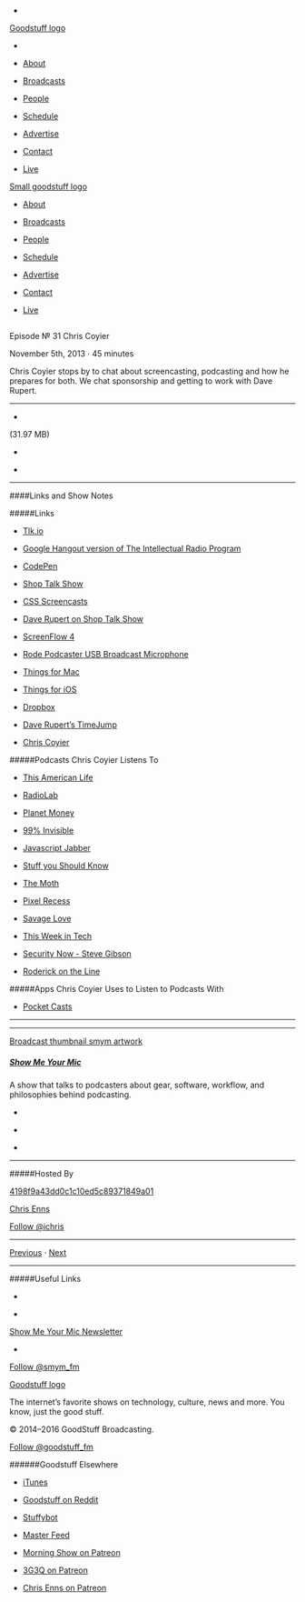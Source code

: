 

-
[Goodstuff logo](http://www.goodstuff.fm/)[](/assets/goodstuff_logo-17c1fe6f378352de5d7345f76152130b.svg)

-


-  [About](/about)

-  [Broadcasts](/broadcasts)

-  [People](/people)

-  [Schedule](/schedule)

-  [Advertise](/advertise)

-  [Contact](/contact)

-  [Live](/live)


[Small goodstuff logo](http://www.goodstuff.fm/)[](/assets/small_goodstuff_logo-bf032e72b9ec41494f4d90905f1ad619.svg)


-  [About](/about)

-  [Broadcasts](/broadcasts)

-  [People](/people)

-  [Schedule](/schedule)

-  [Advertise](/advertise)

-  [Contact](/contact)

-  [Live](/live)


##
Episode № 31
Chris Coyier


November 5th, 2013
&middot;
45
minutes


Chris Coyier stops by to chat about screencasting, podcasting and how he prepares for both. We chat sponsorship and getting to work with Dave Rupert.


------------------------------


-
[](http://podcasts-1.feedpress.co/10590/smym-31.mp3)(31.97 MB)

-
[](http://twitter.com/intent/tweet?text=Show%20Me%20Your%20Mic%20%E2%84%96%2031%20on%20@goodstuff_fm%20-%20http://goodstuff.fm/smym/31)

-
[](http://www.facebook.com/sharer/sharer.php?u=http://goodstuff.fm/smym/31)


------------------------------


####Links and Show Notes

#####Links


-  [Tlk.io](http://tlk.io)

-  [Google Hangout version of The Intellectual Radio Program](http://www.ssktn.com/tirp/8/)

-  [CodePen](http://codepen.io)

-  [Shop Talk Show](http://shoptalkshow.com)

-  [CSS Screencasts](http://css-tricks.com/video-screencasts/)

-  [Dave Rupert on Shop Talk Show](http://www.ssktn.com/smym/dave-rupert/)

-  [ScreenFlow 4](https://itunes.apple.com/ca/app/screenflow-4/id573279886?mt=12&uo=4&at=10l4Ki)

-  [Rode Podcaster USB Broadcast Microphone](http://www.bhphotovideo.com/c/product/450171-REG/Rode_PODCASTER_Podcaster_USB_Broadcast_Microphone.html/BI/19457/KBID/11631/kw/ROPODCASTER/DFF/d10-v2-t1-xROPODCASTER)

-  [Things for Mac](https://itunes.apple.com/ca/app/things/id407951449?mt=12&uo=4&at=10l4Ki)

-  [Things for iOS](https://itunes.apple.com/ca/app/things/id284971781?mt=8&uo=4&at=10l4Ki)

-  [Dropbox](http://db.tt/czHe7sK)

-  [Dave Rupert’s TimeJump](https://github.com/davatron5000/TimeJump)

-  [Chris Coyier](http://chriscoyier.net/about/)


#####Podcasts Chris Coyier Listens To


-  [This American Life](http://www.thisamericanlife.org/)

-  [RadioLab](http://www.radiolab.org)

-  [Planet Money](http://www.npr.org/blogs/money/)

-  [99% Invisible](http://99percentinvisible.org)

-  [Javascript Jabber](http://javascriptjabber.com)

-  [Stuff you Should Know](http://www.stuffyoushouldknow.com)

-  [The Moth](http://themoth.org)

-  [Pixel Recess](http://recess.unitedpixelworkers.com)

-  [Savage Love](http://www.savagelovecast.com)

-  [This Week in Tech](http://twit.tv/twit)

-  [Security Now - Steve Gibson](http://twit.tv/sn)

-  [Roderick on the Line](http://www.merlinmann.com/roderick/)


#####Apps Chris Coyier Uses to Listen to Podcasts With


-  [Pocket Casts](https://itunes.apple.com/ca/app/pocket-casts/id414834813?mt=8&uo=4&at=10l4Ki)


------------------------------


------------------------------


[Broadcast thumbnail smym artwork](/smym)[](https://goodstuffs3.s3.amazonaws.com/uploads/broadcast/image/18/broadcast_thumbnail_smym_artwork.png)

##### [Show Me Your Mic](/smym)


A show that talks to podcasters about gear, software, workflow, and philosophies behind podcasting.

-
[](https://geo.itunes.apple.com/ca/podcast/show-me-your-mic/id602836998?mt=2&at=10l4Ki)

-
[](http://feeds.goodstuff.fm/smym)

-
[](mailto:chris+smym@goodstuff.fm?cc=sponsorship%40goodstuff.fm&subject=%5BGoodStuff%20FM%5D%20Sponsorship%20Inquiry%20for%20Show%20Me%20Your%20Mic)


------------------------------


#####Hosted By


[4198f9a43dd0c1c10ed5c89371849a01](/people/chris-enns)[](http://gravatar.com/avatar/4198f9a43dd0c1c10ed5c89371849a01.png?s=300&r=pg)

[Chris Enns](/people/chris-enns)


[Follow @ichris](https://twitter.com/ichris)


------------------------------


[Previous](/smym/30)
&middot;
[Next](/smym/32)


------------------------------


#####Useful Links

-
[](mailto:chris+smym@goodstuff.fm?subject=%5BGoodstuff%20FM%5D%20Feedback%20for%20Show%20Me%20Your%20Mic)

-
[Show Me Your Mic Newsletter](http://www.goodstuff.fm/smym/newsletter)


-
[Follow @smym_fm](https://twitter.com/smym_fm)


[Goodstuff logo](http://www.goodstuff.fm/)[](/assets/goodstuff_logo-17c1fe6f378352de5d7345f76152130b.svg)


The internet’s favorite shows on technology, culture, news and more. You know, just the good stuff.


&copy; 2014&ndash;2016 GoodStuff Broadcasting.

[Follow @goodstuff_fm](https://twitter.com/goodstufffm)


######Goodstuff Elsewhere

-  [iTunes](https://itunes.apple.com/us/artist/goodstuff-fm/id843385597?mt=2)

-  [Goodstuff on Reddit](https://www.reddit.com/r/Goodstuff_fm/)

-  [Stuffybot](http://stuffybot.goodstuff.fm)

-  [Master Feed](/master/feed)

-  [Morning Show on Patreon](https://www.patreon.com/morningshow)

-  [3G3Q on Patreon](https://www.patreon.com/3g3q)

-  [Chris Enns on Patreon](https://www.patreon.com/ichris)
